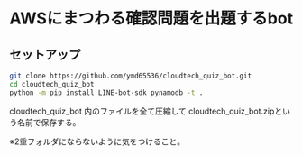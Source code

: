 
# AWSにまつわる確認問題を出題するbot

## セットアップ

``` bash
git clone https://github.com/ymd65536/cloudtech_quiz_bot.git
cd cloudtech_quiz_bot
python -m pip install LINE-bot-sdk pynamodb -t .
```

cloudtech_quiz_bot 内のファイルを全て圧縮して
cloudtech_quiz_bot.zipという名前で保存する。

※2重フォルダにならないように気をつけること。
